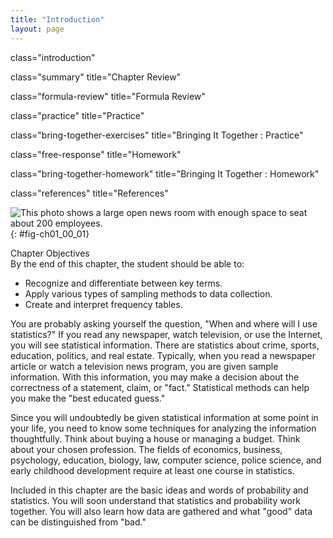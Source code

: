 ```yaml
---
title: "Introduction"
layout: page
---
```



<cnx-pi data-type="cnx.flag.introduction"> class="introduction" </cnx-pi>

<cnx-pi data-type="cnx.eoc">class="summary" title="Chapter Review"</cnx-pi>

<cnx-pi data-type="cnx.eoc">class="formula-review" title="Formula Review"</cnx-pi>

<cnx-pi data-type="cnx.eoc">class="practice" title="Practice"</cnx-pi>

<cnx-pi data-type="cnx.eoc">class="bring-together-exercises" title="Bringing It Together : Practice"</cnx-pi>

<cnx-pi data-type="cnx.eoc">class="free-response" title="Homework"</cnx-pi>

<cnx-pi data-type="cnx.eoc">class="bring-together-homework" title="Bringing It Together : Homework"</cnx-pi>

<cnx-pi data-type="cnx.eoc">class="references" title="References"</cnx-pi>

 ![This photo shows a large open news room with enough space to seat about 200 employees.](../resources/CNX_Stats_C01_COs.jpg "We encounter statistics in our daily lives more often than we probably realize and from many different sources, like the news. (credit: David Sim)"){: #fig-ch01_00_01}

<div data-type="note" data-has-label="true" class="chapter-objectives" data-label="" markdown="1">
<div data-type="title">
Chapter Objectives
</div>
By the end of this chapter, the student should be able to:

* Recognize and differentiate between key terms.
* Apply various types of sampling methods to data collection.
* Create and interpret frequency tables.

</div>

You are probably asking yourself the question, \"When and where will I use statistics?\" If you read any newspaper, watch television, or use the Internet, you will see statistical information. There are statistics about crime, sports, education, politics, and real estate. Typically, when you read a newspaper article or watch a television news program, you are given sample information. With this information, you may make a decision about the correctness of a statement, claim, or \"fact.\" Statistical methods can help you make the \"best educated guess.\"

Since you will undoubtedly be given statistical information at some point in your life, you need to know some techniques for analyzing the information thoughtfully. Think about buying a house or managing a budget. Think about your chosen profession. The fields of economics, business, psychology, education, biology, law, computer science, police science, and early childhood development require at least one course in statistics.

Included in this chapter are the basic ideas and words of probability and statistics. You will soon understand that statistics and probability work together. You will also learn how data are gathered and what \"good\" data can be distinguished from \"bad.\"

